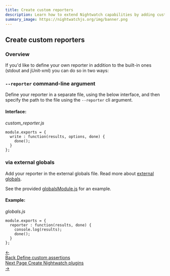 ```yaml
---
title: Create custom reporters
description: Learn how to extend Nightwatch capabilities by adding custom reporters.
summary_image: https://nightwatchjs.org/img/banner.png
---
```


<div class="page-header"><h2>Create custom reporters</h2></div>

### Overview

If you'd like to define your own reporter in addition to the built-in ones (stdout and jUnit-xml) you can do so in two ways:

### `--reporter` command-line argument
Define your reporter in a separate file, using the below interface, and then specify the path to the file using the `--reporter` cli argument.

#### Interface:
<div class="sample-test"><i>custom_reporter.js</i>
<pre class="line-numbers"><code class="language-javascript">module.exports = {
  write : function(results, options, done) {
    done();
  }
};</code></pre></div>

### via external globals

Add your reporter in the external globals file. Read more about [external globals](https://nightwatchjs.org/guide/concepts/test-globals.html).

See the provided [globalsModule.js](https://github.com/nightwatchjs/nightwatch/blob/main/examples/globalsModule.js) for an example.

#### Example:
<div class="sample-test"><i>globals.js</i>
<pre class="line-numbers"><code class="language-javascript">module.exports = {
  reporter : function(results, done) {
    console.log(results);
    done();
  }
};</code></pre>
</div>

<div class="doc-pagination pt-40">
  <div class="previous">
    <a href="https://nightwatchjs.org/guide/extending-nightwatch/adding-custom-assertions.html">
      <span>←</span>
        <div class="d-flex flex-column">
          <span class="smallT">Back</span>
          <span class="bigT">Define custom assertions</span>
        </div>
    </a>
  </div>
  <div class="next">
    <a href="https://nightwatchjs.org/guide/extending-nightwatch/adding-plugins.html">
        <div class="d-flex flex-column">
          <span class="smallT">Next Page</span>
          <span class="bigT">Create Nightwatch plugins</span>
        </div>
        <span>→</span>
    </a>
  </div>
</div>
